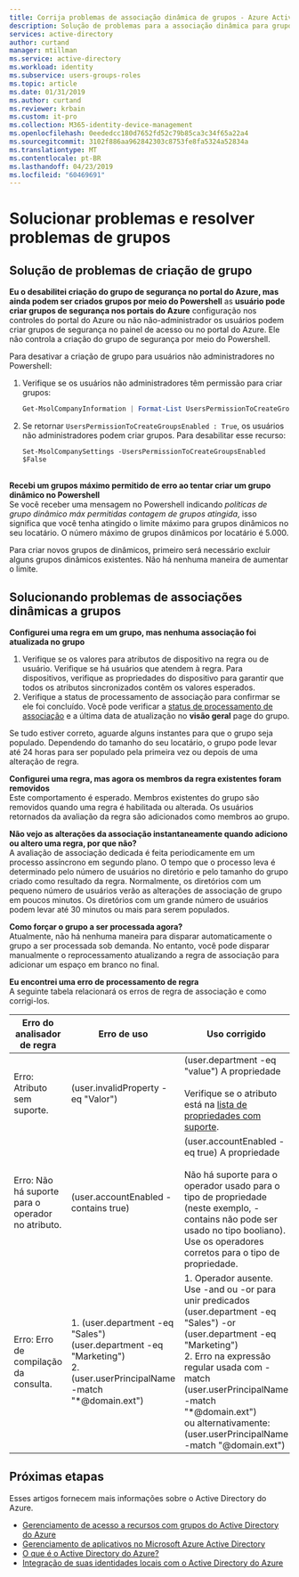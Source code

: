 ```yaml
---
title: Corrija problemas de associação dinâmica de grupos - Azure Active Directory | Microsoft Docs
description: Solução de problemas para a associação dinâmica para grupos no Azure AD.
services: active-directory
author: curtand
manager: mtillman
ms.service: active-directory
ms.workload: identity
ms.subservice: users-groups-roles
ms.topic: article
ms.date: 01/31/2019
ms.author: curtand
ms.reviewer: krbain
ms.custom: it-pro
ms.collection: M365-identity-device-management
ms.openlocfilehash: 0eededcc180d7652fd52c79b85ca3c34f65a22a4
ms.sourcegitcommit: 3102f886aa962842303c8753fe8fa5324a52834a
ms.translationtype: MT
ms.contentlocale: pt-BR
ms.lasthandoff: 04/23/2019
ms.locfileid: "60469691"
---
```

# <a name="troubleshoot-and-resolve-groups-issues"></a>Solucionar problemas e resolver problemas de grupos

## <a name="troubleshooting-group-creation-issues"></a>Solução de problemas de criação de grupo

**Eu o desabilitei criação do grupo de segurança no portal do Azure, mas ainda podem ser criados grupos por meio do Powershell** as **usuário pode criar grupos de segurança nos portais do Azure** configuração nos controles do portal do Azure ou não não-administrador os usuários podem criar grupos de segurança no painel de acesso ou no portal do Azure. Ele não controla a criação do grupo de segurança por meio do Powershell.

Para desativar a criação de grupo para usuários não administradores no Powershell:
1. Verifique se os usuários não administradores têm permissão para criar grupos:
   

   ```powershell
   Get-MsolCompanyInformation | Format-List UsersPermissionToCreateGroupsEnabled
   ```

  
2. Se retornar `UsersPermissionToCreateGroupsEnabled : True`, os usuários não administradores podem criar grupos. Para desabilitar esse recurso:
  

   ``` 
   Set-MsolCompanySettings -UsersPermissionToCreateGroupsEnabled $False
   ```

<br/>**Recebi um grupos máximo permitido de erro ao tentar criar um grupo dinâmico no Powershell**<br/>
Se você receber uma mensagem no Powershell indicando _políticas de grupo dinâmico máx permitidas contagem de grupos atingida_, isso significa que você tenha atingido o limite máximo para grupos dinâmicos no seu locatário. O número máximo de grupos dinâmicos por locatário é 5.000.

Para criar novos grupos de dinâmicos, primeiro será necessário excluir alguns grupos dinâmicos existentes. Não há nenhuma maneira de aumentar o limite.

## <a name="troubleshooting-dynamic-memberships-for-groups"></a>Solucionando problemas de associações dinâmicas a grupos

**Configurei uma regra em um grupo, mas nenhuma associação foi atualizada no grupo**<br/>
1. Verifique se os valores para atributos de dispositivo na regra ou de usuário. Verifique se há usuários que atendem à regra. Para dispositivos, verifique as propriedades do dispositivo para garantir que todos os atributos sincronizados contêm os valores esperados.<br/>
2. Verifique a status de processamento de associação para confirmar se ele foi concluído. Você pode verificar a [status de processamento de associação](groups-create-rule.md#check-processing-status-for-a-rule) e a última data de atualização no **visão geral** page do grupo.

Se tudo estiver correto, aguarde alguns instantes para que o grupo seja populado. Dependendo do tamanho do seu locatário, o grupo pode levar até 24 horas para ser populado pela primeira vez ou depois de uma alteração de regra.

**Configurei uma regra, mas agora os membros da regra existentes foram removidos**<br/>Este comportamento é esperado. Membros existentes do grupo são removidos quando uma regra é habilitada ou alterada. Os usuários retornados da avaliação da regra são adicionados como membros ao grupo.

**Não vejo as alterações da associação instantaneamente quando adiciono ou altero uma regra, por que não?**<br/>A avaliação de associação dedicada é feita periodicamente em um processo assíncrono em segundo plano. O tempo que o processo leva é determinado pelo número de usuários no diretório e pelo tamanho do grupo criado como resultado da regra. Normalmente, os diretórios com um pequeno número de usuários verão as alterações de associação de grupo em poucos minutos. Os diretórios com um grande número de usuários podem levar até 30 minutos ou mais para serem populados.

**Como forçar o grupo a ser processada agora?**<br/>
Atualmente, não há nenhuma maneira para disparar automaticamente o grupo a ser processada sob demanda. No entanto, você pode disparar manualmente o reprocessamento atualizando a regra de associação para adicionar um espaço em branco no final.  

**Eu encontrei uma erro de processamento de regra**<br/>A seguinte tabela relacionará os erros de regra de associação e como corrigi-los.

| Erro do analisador de regra | Erro de uso | Uso corrigido |
| --- | --- | --- |
| Erro: Atributo sem suporte. |(user.invalidProperty -eq "Valor") |(user.department -eq "value") A propriedade <br/><br/>Verifique se o atributo está na [lista de propriedades com suporte](groups-dynamic-membership.md#supported-properties). |
| Erro: Não há suporte para o operador no atributo. |(user.accountEnabled -contains true) |(user.accountEnabled -eq true) A propriedade <br/><br/>Não há suporte para o operador usado para o tipo de propriedade (neste exemplo, -contains não pode ser usado no tipo booliano). Use os operadores corretos para o tipo de propriedade. |
| Erro: Erro de compilação da consulta. | 1. (user.department -eq "Sales") (user.department -eq "Marketing")<br>2. (user.userPrincipalName -match "*@domain.ext") | 1. Operador ausente. Use -and ou -or para unir predicados<br>(user.department -eq "Sales") -or (user.department -eq "Marketing")<br>2. Erro na expressão regular usada com -match<br>(user.userPrincipalName -match "*@domain.ext")<br>ou alternativamente: (user.userPrincipalName -match "@domain.ext") |

## <a name="next-steps"></a>Próximas etapas

Esses artigos fornecem mais informações sobre o Active Directory do Azure.

* [Gerenciamento de acesso a recursos com grupos do Active Directory do Azure](../fundamentals/active-directory-manage-groups.md)
* [Gerenciamento de aplicativos no Microsoft Azure Active Directory](../manage-apps/what-is-application-management.md)
* [O que é o Active Directory do Azure?](../fundamentals/active-directory-whatis.md)
* [Integração de suas identidades locais com o Active Directory do Azure](../hybrid/whatis-hybrid-identity.md)